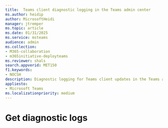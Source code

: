 ```yaml
---
title:  Teams client diagnostic logging in the Teams admin center
ms.author: heidip
author: MicrosoftHeidi
manager: jtremper
ms.topic: article
ms.date: 01/31/2025
ms.service: msteams
audience: admin
ms.collection: 
- M365-collaboration
- m365initiative-deployteams
ms.reviewer: shals
search.appverid: MET150
f1.keywords:
- NOCSH
description: Diagnostic logging for Teams client updates in the Teams admin center to manage client updates and prevent sedimentation.
appliesto: 
- Microsoft Teams
ms.localizationpriority: medium
---
```


# Get diagnostic logs
